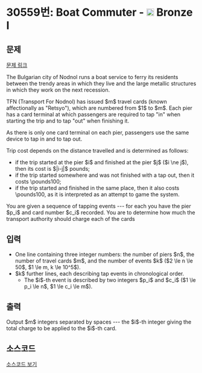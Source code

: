 # 30559번: Boat Commuter - <img src="https://static.solved.ac/tier_small/5.svg" style="height:20px" /> Bronze I

<!-- performance -->

<!-- 문제 제출 후 깃허브에 푸시를 했을 때 제출한 코드의 성능이 입력될 공간입니다.-->

<!-- end -->

## 문제

[문제 링크](https://boj.kr/30559)


<p>The Bulgarian city of Nodnol runs a boat service to ferry its residents between the trendy areas in which they live and the large metallic structures in which they work on the next recession.</p>

<p>TFN (Transport For Nodnol) has issued $m$ travel cards (known affectionally as "Retsyo"), which are numbered from $1$ to $m$. Each pier has a card terminal at which passengers are required to tap "in" when starting the trip and to tap "out" when finishing it.</p>

<p>As there is only one card terminal on each pier, passengers use the same device to tap in and to tap out.</p>

<p>Trip cost depends on the distance travelled and is determined as follows:</p>

<ul>
<li>if the trip started at the pier $i$ and finished at the pier $j$ ($i \ne j$), then its cost is $|i-j|$ pounds;</li>
<li>if the trip started somewhere and was not finished with a tap out, then it costs \pounds100;</li>
<li>if the trip started and finished in the same place, then it also costs \pounds100, as it is interpreted as an attempt to game the system.</li>
</ul>

<p>You are given a sequence of tapping events --- for each you have the pier $p_i$ and card number $c_i$ recorded. You are to determine how much the transport authority should charge each of the cards</p>



## 입력


<ul>
<li>One line containing three integer numbers: the number of piers $n$, the number of travel cards $m$, and the number of events $k$ ($2 \le n \le 50$, $1 \le m, k \le 10^5$).</li>
<li>$k$ further lines, each describing tap events in chronological order.
<ul>
<li>The $i$-th event is described by two integers $p_i$ and $c_i$ ($1 \le p_i \le n$, $1 \le c_i \le m$).</li>
</ul>
</li>
</ul>



## 출력


<p>Output $m$ integers separated by spaces --- the $i$-th integer giving the total charge to be applied to the $i$-th card.</p>



## 소스코드

[소스코드 보기](Boat%20Commuter.cpp)